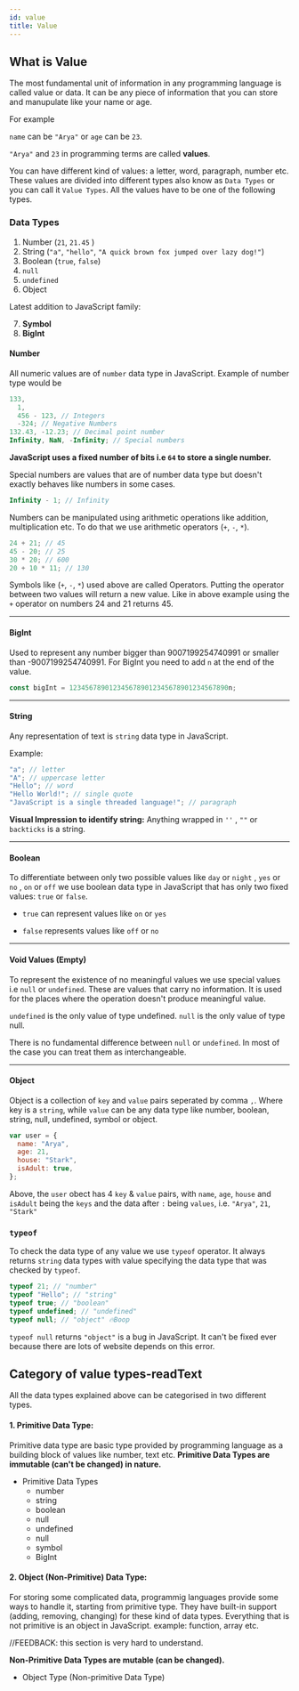 ```yaml
---
id: value
title: Value
---
```


## What is Value

The most fundamental unit of information in any programming language is called value or data. It can be any piece of information that you can store and manupulate like your name or age.

For example

`name` can be `"Arya"` or `age` can be `23`.

`"Arya"` and `23` in programming terms are called **values**.

You can have different kind of values: a letter, word, paragraph, number etc. These values are divided into different types also know as `Data Types` or you can call it `Value Types`. All the values have to be one of the following types.

### Data Types

1. Number (`21`, `21.45` )
2. String (`"a"`, `"hello"`, `"A quick brown fox jumped over lazy dog!"`)
3. Boolean (`true`, `false`)
4. `null`
5. `undefined`
6. Object

Latest addition to JavaScript family:

7. **Symbol**
8. **BigInt**

#### Number

All numeric values are of `number` data type in JavaScript. Example of number type would be

```js
133,
  1,
  456 - 123, // Integers
  -324; // Negative Numbers
132.43, -12.23; // Decimal point number
Infinity, NaN, -Infinity; // Special numbers
```

**JavaScript uses a fixed number of bits i.e `64` to store a single number.**

Special numbers are values that are of number data type but doesn't exactly behaves like numbers in some cases.

```js
Infinity - 1; // Infinity
```

Numbers can be manipulated using arithmetic operations like addition, multiplication etc. To do that we use arithmetic operators (`+`, `-`, `*`).

```js
24 + 21; // 45
45 - 20; // 25
30 * 20; // 600
20 + 10 * 11; // 130
```

Symbols like (`+`, `-`, `*`) used above are called Operators. Putting the operator between two values will return a new value. Like in above example using the `+` operator on numbers 24 and 21 returns 45.

---

#### BigInt

Used to represent any number bigger than 9007199254740991 or smaller than -9007199254740991. For BigInt you need to add `n` at the end of the value.

```js
const bigInt = 1234567890123456789012345678901234567890n;
```

---

#### String

Any representation of text is `string` data type in JavaScript.

Example:

```js
"a"; // letter
"A"; // uppercase letter
"Hello"; // word
"Hello World!"; // single quote
"JavaScript is a single threaded language!"; // paragraph
```

**Visual Impression to identify string:** Anything wrapped in `''` , `""` or `backticks` is a string.

---

#### Boolean

To differentiate between only two possible values like `day` or `night` , `yes` or `no` , `on` or `off` we use boolean data type in JavaScript that has only two fixed values: `true` or `false`.

- `true` can represent values like `on` or `yes`

- `false` represents values like `off` or `no`

---

#### Void Values (Empty)

To represent the existence of no meaningful values we use special values i.e `null` or `undefined`. These are values that carry no information. It is used for the places where the operation doesn't produce meaningful value.

`undefined` is the only value of type undefined. `null` is the only value of type null.

There is no fundamental difference between `null` or `undefined`. In most of the case you can treat them as interchangeable.

---

#### Object

Object is a collection of `key` and `value` pairs seperated by comma `,`. Where key is a `string`, while `value` can be any data type like number, boolean, string, null, undefined, symbol or object.

```js
var user = {
  name: "Arya",
  age: 21,
  house: "Stark",
  isAdult: true,
};
```

Above, the `user` obect has 4 `key` & `value` pairs, with `name`, `age`, `house` and `isAdult` being the `keys` and the data after `:` being `values`, i.e. `"Arya"`, `21`, `"Stark"`

### `typeof`

To check the data type of any value we use `typeof` operator. It always returns `string` data types with value specifying the data type that was checked by `typeof`.

```js
typeof 21; // "number"
typeof "Hello"; // "string"
typeof true; // "boolean"
typeof undefined; // "undefined"
typeof null; // "object" 🔥Boop
```

`typeof null` returns `"object"` is a bug in JavaScript. It can't be fixed ever because there are lots of website depends on this error.

## Category of value types-readText

All the data types explained above can be categorised in two different types.

#### 1. Primitive Data Type:

Primitive data type are basic type provided by programming language as a building block of values like number, text etc. **Primitive Data Types are immutable (can't be changed) in nature.**

- Primitive Data Types
  - number
  - string
  - boolean
  - null
  - undefined
  - null
  - symbol
  - BigInt

#### 2. Object (Non-Primitive) Data Type:

For storing some complicated data, programmig languages provide some ways to handle it, starting from primitive type. They have built-in support (adding, removing, changing) for these kind of data types. Everything that is not primitive is an object in JavaScript. example: function, array etc.

//FEEDBACK: this section is very hard to understand.

**Non-Primitive Data Types are mutable (can be changed).**

- Object Type (Non-primitive Data Type)
